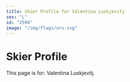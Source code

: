 ```yaml
---
title: Skier Profile for Valentina Luskjevitj
sex: "L"
id: "2594"
image: "/img/flags/urs.svg" 
---
```


# Skier Profile

This page is for: Valentina Luskjevitj.
    